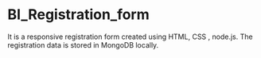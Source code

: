 # BI_Registration_form
It is a responsive registration form created using HTML, CSS , node.js. The registration data is stored in MongoDB locally. 
